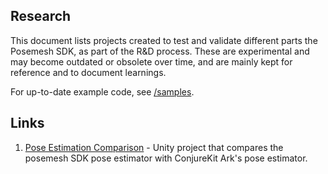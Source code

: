 ## Research

This document lists projects created to test and validate different parts the Posemesh SDK, as part of the R&D process. These are experimental and may become outdated or obsolete over time, and are mainly kept for reference and to document learnings.

For up-to-date example code, see [/samples](https://github.com/aukilabs/posemesh/tree/main/samples).

## Links

1. [Pose Estimation Comparison](https://github.com/aukilabs/PoseEstimationComparison/) - Unity project that compares the posemesh SDK pose estimator with ConjureKit Ark's pose estimator.
